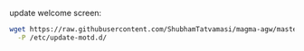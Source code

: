 


update welcome screen:
```bash
wget https://raw.githubusercontent.com/ShubhamTatvamasi/magma-agw/master/motd/99-magma \
  -P /etc/update-motd.d/
```

